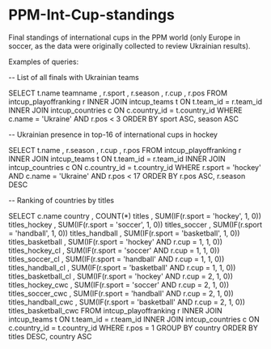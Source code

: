 # PPM-Int-Cup-standings

Final standings of international cups in the PPM world (only Europe in soccer, as the data were originally collected to review Ukrainian results).

Examples of queries: 

-- List of all finals with Ukrainian teams

SELECT
  t.name teamname
  , r.sport
  , r.season
  , r.cup
  , r.pos
FROM intcup_playoffranking r
INNER JOIN intcup_teams t ON t.team_id = r.team_id
INNER JOIN intcup_countries c ON c.country_id = t.country_id
WHERE c.name = 'Ukraine'
AND r.pos < 3
ORDER BY sport ASC, season ASC

-- Ukrainian presence in top-16 of international cups in hockey

SELECT 
	t.name
	, r.season
	, r.cup
	, r.pos
FROM intcup_playoffranking r
INNER JOIN intcup_teams t ON t.team_id = r.team_id
INNER JOIN intcup_countries c ON c.country_id = t.country_id
WHERE r.sport = 'hockey' AND c.name = 'Ukraine'
AND r.pos < 17
ORDER BY r.pos ASC, r.season DESC

-- Ranking of countries by titles

SELECT 
	c.name country
	, COUNT(\*) titles
	, SUM(IF(r.sport = 'hockey', 1, 0)) titles_hockey
	, SUM(IF(r.sport = 'soccer', 1, 0)) titles_soccer
	, SUM(IF(r.sport = 'handball', 1, 0)) titles_handball
	, SUM(IF(r.sport = 'basketball', 1, 0)) titles_basketball
	, SUM(IF(r.sport = 'hockey' AND r.cup = 1, 1, 0)) titles_hockey_cl
	, SUM(IF(r.sport = 'soccer' AND r.cup = 1, 1, 0)) titles_soccer_cl
	, SUM(IF(r.sport = 'handball' AND r.cup = 1, 1, 0)) titles_handball_cl
	, SUM(IF(r.sport = 'basketball' AND r.cup = 1, 1, 0)) titles_basketball_cl
	, SUM(IF(r.sport = 'hockey' AND r.cup = 2, 1, 0)) titles_hockey_cwc
	, SUM(IF(r.sport = 'soccer' AND r.cup = 2, 1, 0)) titles_soccer_cwc
	, SUM(IF(r.sport = 'handball' AND r.cup = 2, 1, 0)) titles_handball_cwc
	, SUM(IF(r.sport = 'basketball' AND r.cup = 2, 1, 0)) titles_basketball_cwc
FROM intcup_playoffranking r
INNER JOIN intcup_teams t ON t.team_id = r.team_id
INNER JOIN intcup_countries c ON c.country_id = t.country_id
WHERE r.pos = 1
GROUP BY country
ORDER BY titles DESC, country ASC
